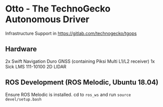 # Otto - The TechnoGecko Autonomous Driver

Infrastructure Support in https://gitlab.com/technogecko/tgops

## Hardware

2x Swift Navigation Duro GNSS (containing Piksi Multi L1/L2 receiver)
1x Sick LMS 111-10100 2D LIDAR

## ROS Development (ROS Melodic, Ubuntu 18.04)

Ensure ROS Melodic is installed. cd to `ros_ws` and run `source devel/setup.bash`